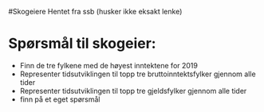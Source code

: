 #Skogeiere
Hentet fra ssb (husker ikke eksakt lenke)

# Spørsmål til skogeier:
- Finn de tre fylkene med de høyest inntektene for 2019
- Representer tidsutviklingen til topp tre bruttoinntektsfylker gjennom alle tider
- Representer tidsutviklingen til topp tre gjeldsfylker gjennom alle tider
- finn på et eget spørsmål 

